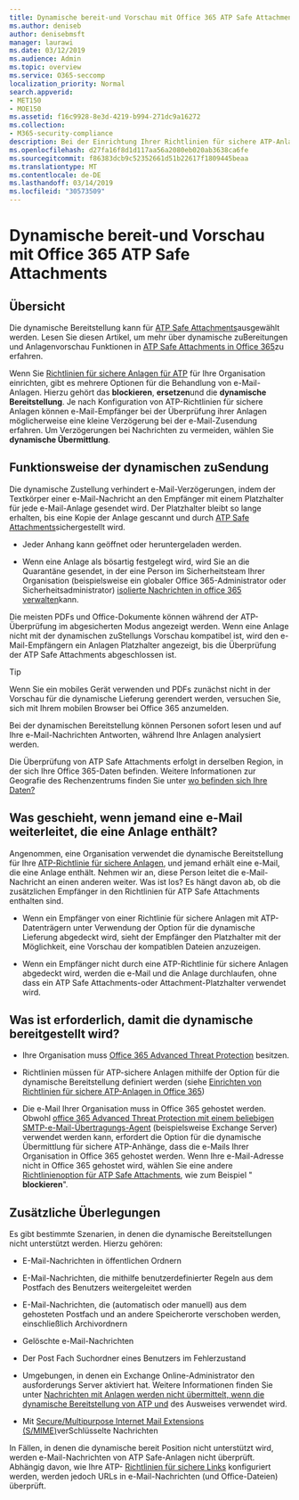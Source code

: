 ```yaml
---
title: Dynamische bereit-und Vorschau mit Office 365 ATP Safe Attachments
ms.author: deniseb
author: denisebmsft
manager: laurawi
ms.date: 03/12/2019
ms.audience: Admin
ms.topic: overview
ms.service: O365-seccomp
localization_priority: Normal
search.appverid:
- MET150
- MOE150
ms.assetid: f16c9928-8e3d-4219-b994-271dc9a16272
ms.collection:
- M365-security-compliance
description: Bei der Einrichtung Ihrer Richtlinien für sichere ATP-Anlagen wählen Sie dynamische Übermittlung aus, um Verzögerungen bei Nachrichten zu vermeiden und Personen eine Vorschau der zu überprüfenden Anhänge zu ermöglichen.
ms.openlocfilehash: d27fa16f8d1d117aa56a2080eb020ab3638ca6fe
ms.sourcegitcommit: f86383dcb9c52352661d51b22617f1809445beaa
ms.translationtype: MT
ms.contentlocale: de-DE
ms.lasthandoff: 03/14/2019
ms.locfileid: "30573509"
---
```

# <a name="dynamic-delivery-and-previewing-with-office-365-atp-safe-attachments"></a>Dynamische bereit-und Vorschau mit Office 365 ATP Safe Attachments

## <a name="overview"></a>Übersicht

Die dynamische Bereitstellung kann für [ATP Safe Attachments](atp-safe-attachments.md)ausgewählt werden. Lesen Sie diesen Artikel, um mehr über dynamische zuBereitungen und Anlagenvorschau Funktionen in [ATP Safe Attachments in Office 365](atp-safe-attachments.md)zu erfahren.

Wenn Sie [Richtlinien für sichere Anlagen für ATP](set-up-atp-safe-attachments-policies.md) für Ihre Organisation einrichten, gibt es mehrere Optionen für die Behandlung von e-Mail-Anlagen. Hierzu gehört das **blockieren**, **ersetzen**und die **dynamische Bereitstellung**. Je nach Konfiguration von ATP-Richtlinien für sichere Anlagen können e-Mail-Empfänger bei der Überprüfung ihrer Anlagen möglicherweise eine kleine Verzögerung bei der e-Mail-Zusendung erfahren. Um Verzögerungen bei Nachrichten zu vermeiden, wählen Sie **dynamische Übermittlung**.
  
## <a name="how-dynamic-delivery-works"></a>Funktionsweise der dynamischen zuSendung
  
Die dynamische Zustellung verhindert e-Mail-Verzögerungen, indem der Textkörper einer e-Mail-Nachricht an den Empfänger mit einem Platzhalter für jede e-Mail-Anlage gesendet wird. Der Platzhalter bleibt so lange erhalten, bis eine Kopie der Anlage gescannt und durch [ATP Safe Attachments](atp-safe-attachments.md)sichergestellt wird. 

- Jeder Anhang kann geöffnet oder heruntergeladen werden. 

- Wenn eine Anlage als bösartig festgelegt wird, wird Sie an die Quarantäne gesendet, in der eine Person im Sicherheitsteam Ihrer Organisation (beispielsweise ein globaler Office 365-Administrator oder Sicherheitsadministrator) [isolierte Nachrichten in office 365 verwalten](manage-quarantined-messages-and-files.md)kann.

Die meisten PDFs und Office-Dokumente können während der ATP-Überprüfung im abgesicherten Modus angezeigt werden. Wenn eine Anlage nicht mit der dynamischen zuStellungs Vorschau kompatibel ist, wird den e-Mail-Empfängern ein Anlagen Platzhalter angezeigt, bis die Überprüfung der ATP Safe Attachments abgeschlossen ist.

> [!TIP]
> Wenn Sie ein mobiles Gerät verwenden und PDFs zunächst nicht in der Vorschau für die dynamische Lieferung gerendert werden, versuchen Sie, sich mit Ihrem mobilen Browser bei Office 365 anzumelden.

Bei der dynamischen Bereitstellung können Personen sofort lesen und auf Ihre e-Mail-Nachrichten Antworten, während Ihre Anlagen analysiert werden. 

Die Überprüfung von ATP Safe Attachments erfolgt in derselben Region, in der sich Ihre Office 365-Daten befinden. Weitere Informationen zur Geografie des Rechenzentrums finden Sie unter [wo befinden sich Ihre Daten?](https://products.office.com/where-is-your-data-located?geo=All) 
  
## <a name="what-happens-when-someone-forwards-an-email-that-contains-an-attachment"></a>Was geschieht, wenn jemand eine e-Mail weiterleitet, die eine Anlage enthält?

Angenommen, eine Organisation verwendet die dynamische Bereitstellung für Ihre [ATP-Richtlinie für sichere Anlagen](set-up-atp-safe-attachments-policies.md), und jemand erhält eine e-Mail, die eine Anlage enthält. Nehmen wir an, diese Person leitet die e-Mail-Nachricht an einen anderen weiter. Was ist los? Es hängt davon ab, ob die zusätzlichen Empfänger in den Richtlinien für ATP Safe Attachments enthalten sind.
  
- Wenn ein Empfänger von einer Richtlinie für sichere Anlagen mit ATP-Datenträgern unter Verwendung der Option für die dynamische Lieferung abgedeckt wird, sieht der Empfänger den Platzhalter mit der Möglichkeit, eine Vorschau der kompatiblen Dateien anzuzeigen.
    
- Wenn ein Empfänger nicht durch eine ATP-Richtlinie für sichere Anlagen abgedeckt wird, werden die e-Mail und die Anlage durchlaufen, ohne dass ein ATP Safe Attachments-oder Attachment-Platzhalter verwendet wird.
    
## <a name="whats-required-for-dynamic-delivery-to-work"></a>Was ist erforderlich, damit die dynamische bereitgestellt wird?

- Ihre Organisation muss [Office 365 Advanced Threat Protection](office-365-atp.md) besitzen.
    
- Richtlinien müssen für ATP-sichere Anlagen mithilfe der Option für die dynamische Bereitstellung definiert werden (siehe [Einrichten von Richtlinien für sichere ATP-Anlagen in Office 365](set-up-atp-safe-attachments-policies.md))
    
- Die e-Mail Ihrer Organisation muss in Office 365 gehostet werden. Obwohl [office 365 Advanced Threat Protection mit einem beliebigen SMTP-e-Mail-Übertragungs-Agent](https://docs.microsoft.com/office365/servicedescriptions/office-365-advanced-threat-protection-service-description#requirements-for-office-365-advanced-threat-protection-atp) (beispielsweise Exchange Server) verwendet werden kann, erfordert die Option für die dynamische Übermittlung für sichere ATP-Anhänge, dass die e-Mails Ihrer Organisation in Office 365 gehostet werden. Wenn Ihre e-Mail-Adresse nicht in Office 365 gehostet wird, wählen Sie eine andere [Richtlinienoption für ATP Safe Attachments](set-up-atp-safe-attachments-policies.md#step-3-learn-about-atp-safe-attachments-policy-options), wie zum Beispiel " **blockieren**".
    
## <a name="additional-considerations"></a>Zusätzliche Überlegungen

Es gibt bestimmte Szenarien, in denen die dynamische Bereitstellungen nicht unterstützt werden. Hierzu gehören:
  
- E-Mail-Nachrichten in öffentlichen Ordnern
    
- E-Mail-Nachrichten, die mithilfe benutzerdefinierter Regeln aus dem Postfach des Benutzers weitergeleitet werden
    
- E-Mail-Nachrichten, die (automatisch oder manuell) aus dem gehosteten Postfach und an andere Speicherorte verschoben werden, einschließlich Archivordnern
    
- Gelöschte e-Mail-Nachrichten
    
- Der Post Fach Suchordner eines Benutzers im Fehlerzustand
    
- Umgebungen, in denen ein Exchange Online-Administrator den ausforderungs Server aktiviert hat. Weitere Informationen finden Sie unter [Nachrichten mit Anlagen werden nicht übermittelt, wenn die dynamische Bereitstellung von ATP und](https://support.microsoft.com/help/4014438/messages-with-attachments-are-not-delivered-when-atp-dynamic-delivery) des Ausweises verwendet wird.

- Mit [Secure/Multipurpose Internet Mail Extensions (S/MIME)](s-mime-for-message-signing-and-encryption.md)verSchlüsselte Nachrichten

In Fällen, in denen die dynamische bereit Position nicht unterstützt wird, werden e-Mail-Nachrichten von ATP Safe-Anlagen nicht überprüft. Abhängig davon, wie Ihre ATP- [Richtlinien für sichere Links](set-up-atp-safe-links-policies.md) konfiguriert werden, werden jedoch URLs in e-Mail-Nachrichten (und Office-Dateien) überprüft.